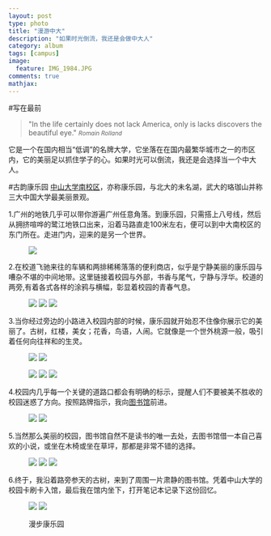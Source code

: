 ```yaml
---
layout: post
type: photo
title: "漫游中大"
description: "如果时光倒流，我还是会做中大人"
category: album
tags: [campus]
image: 
  feature: IMG_1984.JPG
comments: true
mathjax: 
---
```

#写在最前
>&quot;In the life certainly does not lack America, only is lacks discovers the beautiful eye.&quot;
><small><cite title="Romain Rolland">Romain Rolland</cite></small>

它是一个在国内相当“低调”的名牌大学，它坐落在在国内最繁华城市之一的市区内，它的美丽足以抓住学子的心。如果时光可以倒流，我还是会选择当一个中大人。

#古韵康乐园
[中山大学南校区]("http://home.sysu.edu.cn/jjc/website/content.asp?id=81&typeid=13")，亦称康乐园，与北大的未名湖，武大的珞珈山并称三大中国大学最美丽景观。

1.广州的地铁几乎可以带你游遍广州任意角落。到康乐园，只需搭上八号线，然后从拥挤喧哗的鹭江地铁口出来，沿着马路直走100米左右，便可以到中大南校区的东门所在。走进门内，迎来的是另一个世界。
<figure>
<a href="{{ site.url }}/images/gallery/IMG_1990.JPG"><img src="{{ site.url }}/images/gallery/IMG_1990.JPG"></a>
</figure>

2.在校道飞驰来往的车辆和两排稀稀落落的便利商店，似乎是宁静美丽的康乐园与嘈杂不堪的中间地带。这里链接着校园与外部，书香与尾气，宁静与浮华。校道的两旁,有着各式各样的涂鸦与横幅，彰显着校园的青春气息。
<figure class="third">
	<a href="{{ site.url }}/images/gallery/IMG_1989.JPG"><img src="{{ site.url }}/images/gallery/IMG_1989.JPG"></a>
	<a href="{{ site.url }}/images/gallery/IMG_1988.JPG"><img src="{{ site.url }}/images/gallery/IMG_1988.JPG"></a>
	<a href="{{ site.url }}/images/gallery/IMG_1978.JPG"><img src="{{ site.url }}/images/gallery/IMG_1978.JPG"></a>
</figure>

3.当你经过旁边的小路进入校园内部的时候，康乐园就开始忍不住像你展示它的美丽了。古树，红楼，美女；花香，鸟语，人闹。它就像是一个世外桃源一般，吸引着任何向往祥和的生灵。
<figure class="half">
	<a href="{{ site.url }}/images/gallery/IMG_1977.JPG"><img src="{{ site.url }}/images/gallery/IMG_1977.JPG"></a>
	<a href="{{ site.url }}/images/gallery/IMG_1980.JPG"><img src="{{ site.url }}/images/gallery/IMG_1980.JPG"></a>
</figure>

<figure class="third">
	<a href="{{ site.url }}/images/gallery/IMG_1983.JPG"><img src="{{ site.url }}/images/gallery/IMG_1983.JPG"></a>
	<a href="{{ site.url }}/images/gallery/IMG_1985.JPG"><img src="{{ site.url }}/images/gallery/IMG_1985.JPG"></a>
	<a href="{{ site.url }}/images/gallery/IMG_1971.JPG"><img src="{{ site.url }}/images/gallery/IMG_1971.JPG"></a>
</figure>

4.校园内几乎每一个关键的道路口都会有明确的标示，提醒人们不要被美不胜收的校园迷惑了方向。按照路牌指示，我向[图书馆](http://library.sysu.edu.cn/web/guest/index)前进。
<figure class="half">
	<a href="{{ site.url }}/images/gallery/IMG_1981.JPG"><img src="{{ site.url }}/images/gallery/IMG_1981.JPG"></a>
	<a href="{{ site.url }}/images/gallery/IMG_1982.JPG"><img src="{{ site.url }}/images/gallery/IMG_1982.JPG"></a>
</figure>

5.当然那么美丽的校园，图书馆自然不是读书的唯一去处，去图书馆借一本自己喜欢的小说，或坐在木椅或坐在草坪，那都是非常不错的选择。
<figure class="third">
	<a href="{{ site.url }}/images/gallery/IMG_1974.JPG"><img src="{{ site.url }}/images/gallery/IMG_1974.JPG"></a>
	<a href="{{ site.url }}/images/gallery/IMG_1986.JPG"><img src="{{ site.url }}/images/gallery/IMG_1986.JPG"></a>
	<a href="{{ site.url }}/images/gallery/IMG_1984.JPG"><img src="{{ site.url }}/images/gallery/IMG_1984.JPG"></a>
</figure>

6.终于，我沿着路旁参天的古树，来到了周围一片肃静的图书馆。凭着中山大学的校园卡刷卡入馆，最后我在馆内坐下，打开笔记本记录下这份回忆。
<figure class="half">
	<a href="{{ site.url }}/images/gallery/IMG_1970.JPG"><img src="{{ site.url }}/images/gallery/IMG_1970.JPG"></a>
	<a href="{{ site.url }}/images/gallery/IMG_1969.JPG"><img src="{{ site.url }}/images/gallery/IMG_1969.JPG"></a>
</figure>
<figure>
	<figcaption>漫步康乐园</figcaption>
</figure>